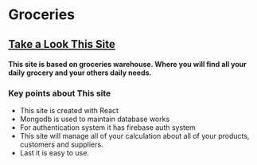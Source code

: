 # Groceries

## [Take a Look This Site](https://groceries-59179.web.app/)

#### This site is based on groceries warehouse. Where you will find all your daily grocery and your others daily needs.

### Key points about This site

- This site is created with React
- Mongodb is used to maintain database works
- For authentication system it has firebase auth system
- This site will manage all of your calculation about all of your products, customers and suppliers.
- Last it is easy to use.
